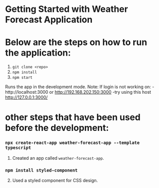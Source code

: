 # Getting Started with Weather Forecast Application

# Below are the steps on how to run the application:

1. `git clone <repo>`
2. `npm install`
3. `npm start`

Runs the app in the development mode.
Note: If login is not working on:
-http://localhost:3000 or http://192.168.202.150:3000
-try using this host http://127.0.0.1:3000/

# other steps that have been used before the development:

### `npx create-react-app weather-forecast-app --template typescript`

1. Created an app called `weather-forecast-app`.

### `npm install styled-component`

2. Used a styled component for CSS design.
